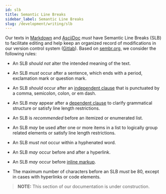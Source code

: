 ```yaml
---
id: slb
title: Semantic Line Breaks
sidebar_label: Semantic Line Breaks
slug: /development/writing/slb
---
```


Our texts in [Markdown](https://daringfireball.net/projects/markdown/)
and [AsciiDoc](https://asciidoc.org/) *must* have Semantic Line Breaks (SLB)
to facilitate editing and help keep an organized record of modifications
in our version control system ([Gitlab](https://gitlab.com/)).
Based on [sembr.org](https://sembr.org/), we consider the following rules:

* An SLB *should not* alter the intended meaning of the text.

* An SLB *must* occur after a sentence,
  which ends with a period, exclamation mark or question mark.

* An SLB *should* occur after an [independent clause](https://www.grammar-monster.com/glossary/independent_clause.htm)
  that is punctuated by a comma, semicolon, colon, or em dash.

* An SLB *may* appear after a [dependent clause](https://www.grammar-monster.com/glossary/dependent_clause.htm)
  to clarify grammatical structure or satisfy line length restrictions.

* An SLB is *recommended* before an itemized or enumerated list.

* An SLB *may* be used after one or more items in a list
  to logically group related elements or satisfy line length restrictions.

* An SLB *must not* occur within a hyphenated word.

* An SLB *may* occur before and after a hyperlink.

* An SLB *may* occur before [inline markup](https://docutils.sourceforge.io/docs/user/rst/quickref.html#inline-markup).

* The maximum number of characters before an SLB *must* be 80,
  except in cases with hyperlinks or code elements.

> **NOTE:**
> This section of our documentation is under construction.

